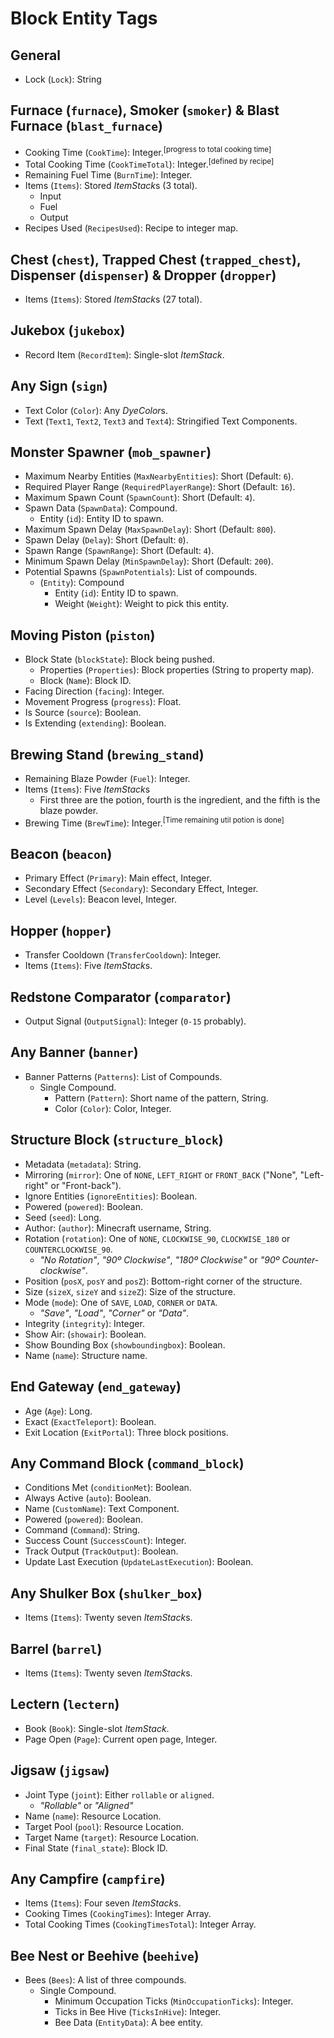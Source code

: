# Block Entity Tags

## General
- Lock (`Lock`): String

## Furnace (`furnace`), Smoker (`smoker`) & Blast Furnace (`blast_furnace`)
- Cooking Time (`CookTime`): Integer.<sup>[progress to total cooking time]</sup>
- Total Cooking Time (`CookTimeTotal`): Integer.<sup>[defined by recipe]</sup>
- Remaining Fuel Time (`BurnTime`): Integer.
- Items (`Items`): Stored *ItemStack*s (3 total).
  - Input
  - Fuel
  - Output
- Recipes Used (`RecipesUsed`): Recipe to integer map.

## Chest (`chest`), Trapped Chest (`trapped_chest`), Dispenser (`dispenser`) & Dropper (`dropper`)
- Items (`Items`): Stored *ItemStack*s (27 total).

## Jukebox (`jukebox`)
- Record Item (`RecordItem`): Single-slot *ItemStack*.

## Any Sign (`sign`)
- Text Color (`Color`): Any *DyeColor*s.
- Text (`Text1`, `Text2`, `Text3` and `Text4`): Stringified Text Components.

## Monster Spawner (`mob_spawner`)
- Maximum Nearby Entities (`MaxNearbyEntities`): Short (Default: `6`).
- Required Player Range (`RequiredPlayerRange`): Short (Default: `16`).
- Maximum Spawn Count (`SpawnCount`): Short (Default: `4`).
- Spawn Data (`SpawnData`): Compound.
  - Entity (`id`): Entity ID to spawn.
- Maximum Spawn Delay (`MaxSpawnDelay`): Short (Default: `800`).
- Spawn Delay (`Delay`): Short (Default: `0`).
- Spawn Range (`SpawnRange`): Short (Default: `4`).
- Minimum Spawn Delay (`MinSpawnDelay`): Short (Default: `200`).
- Potential Spawns (`SpawnPotentials`): List of compounds.
  - (`Entity`): Compound
    - Entity (`id`): Entity ID to spawn.
    - Weight (`Weight`): Weight to pick this entity.

## Moving Piston (`piston`)
- Block State (`blockState`): Block being pushed.
  - Properties (`Properties`): Block properties (String to property map).
  - Block (`Name`): Block ID.
- Facing Direction (`facing`): Integer.
- Movement Progress (`progress`): Float.
- Is Source (`source`): Boolean.
- Is Extending (`extending`): Boolean.

## Brewing Stand (`brewing_stand`)
- Remaining Blaze Powder (`Fuel`): Integer.
- Items (`Items`): Five *ItemStack*s
  - First three are the potion, fourth is the ingredient, and the fifth is the blaze powder.
- Brewing Time (`BrewTime`): Integer.<sup>[Time remaining util potion is done]</sup>

## Beacon (`beacon`)
- Primary Effect (`Primary`): Main effect, Integer.
- Secondary Effect (`Secondary`): Secondary Effect, Integer.
- Level (`Levels`): Beacon level, Integer.

## Hopper (`hopper`)
- Transfer Cooldown (`TransferCooldown`): Integer.
- Items (`Items`): Five *ItemStack*s.

## Redstone Comparator (`comparator`)
- Output Signal (`OutputSignal`): Integer (`0-15` probably).

## Any Banner (`banner`)
- Banner Patterns (`Patterns`): List of Compounds.
  - Single Compound.
    - Pattern (`Pattern`): Short name of the pattern, String.
    - Color (`Color`): Color, Integer.

## Structure Block (`structure_block`)
- Metadata (`metadata`): String.
- Mirroring (`mirror`): One of `NONE`, `LEFT_RIGHT` or `FRONT_BACK` ("None", "Left-right" or "Front-back").
- Ignore Entities (`ignoreEntities`): Boolean.
- Powered (`powered`): Boolean.
- Seed (`seed`): Long.
- Author: (`author`): Minecraft username, String.
- Rotation (`rotation`): One of `NONE`, `CLOCKWISE_90`, `CLOCKWISE_180` or `COUNTERCLOCKWISE_90`.
  - *"No Rotation"*, *"90º Clockwise"*, *"180º Clockwise"* or *"90º Counter-clockwise"*.
- Position (`posX`, `posY` and `posZ`): Bottom-right corner of the structure.
- Size (`sizeX`, `sizeY` and `sizeZ`): Size of the structure.
- Mode (`mode`): One of `SAVE`, `LOAD`, `CORNER` or `DATA`.
  - *"Save"*, *"Load"*, *"Corner"* or *"Data"*.
- Integrity (`integrity`): Integer.
- Show Air: (`showair`): Boolean.
- Show Bounding Box (`showboundingbox`): Boolean.
- Name (`name`): Structure name.

## End Gateway (`end_gateway`)
- Age (`Age`): Long.
- Exact (`ExactTeleport`): Boolean.
- Exit Location (`ExitPortal`): Three block positions.

## Any Command Block (`command_block`)
- Conditions Met (`conditionMet`): Boolean.
- Always Active (`auto`): Boolean.
- Name (`CustomName`): Text Component.
- Powered (`powered`): Boolean.
- Command (`Command`): String.
- Success Count (`SuccessCount`): Integer.
- Track Output (`TrackOutput`): Boolean.
- Update Last Execution (`UpdateLastExecution`): Boolean.

## Any Shulker Box (`shulker_box`)
- Items (`Items`): Twenty seven *ItemStack*s.

## Barrel (`barrel`)
- Items (`Items`): Twenty seven *ItemStack*s.

## Lectern (`lectern`)
- Book (`Book`): Single-slot *ItemStack*.
- Page Open (`Page`): Current open page, Integer.

## Jigsaw (`jigsaw`)
- Joint Type (`joint`): Either `rollable` or `aligned`.
  - *"Rollable"* or *"Aligned"*
- Name (`name`): Resource Location.
- Target Pool (`pool`): Resource Location.
- Target Name (`target`): Resource Location.
- Final State (`final_state`): Block ID.

## Any Campfire (`campfire`)
- Items (`Items`): Four seven *ItemStack*s.
- Cooking Times (`CookingTimes`): Integer Array.
- Total Cooking Times (`CookingTimesTotal`): Integer Array.

## Bee Nest or Beehive (`beehive`)
- Bees (`Bees`): A list of three compounds.
  - Single Compound.
    - Minimum Occupation Ticks (`MinOccupationTicks`): Integer.
    - Ticks in Bee Hive (`TicksInHive`): Integer.
    - Bee Data (`EntityData`): A bee entity.